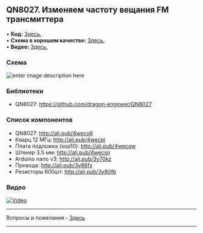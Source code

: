 ## QN8027. Изменяем частоту вещания FM трансмиттера
• **Код:** [Здесь.](/all_here/127/code.txt)  
• **Схема в хорошем качестве:** [Здесь.](https://i.imgur.com/dQ6HMiW.jpg)  
• **Видео:** [Здесь.](https://youtu.be/78hnIbL0wv4)  

### Схема
![enter image description here](https://i.imgur.com/dQ6HMiW.jpg)

### Библиотеки
- QN8027: https://github.com/dragon-engineer/QN8027

### Список компонентов
- QN8027: http://ali.pub/4weco6  
- Кварц 12 МГц: http://ali.pub/4wecpj  
- Плата подложка (sop10): http://ali.pub/4wecqw  
- Штекер 3.5 мм: http://ali.pub/4wecsn  
- Arduino nano v3: http://ali.pub/3y70kz  
- Провода: http://ali.pub/3y86fx  
- Резисторы 600шт: http://ali.pub/3y80fb  

### Видео
[![Video](https://img.youtube.com/vi/78hnIbL0wv4/maxresdefault.jpg)](https://youtu.be/78hnIbL0wv4)

---

Вопросы и пожелания - [Здесь](https://www.youtube.com/c/Bytevideo/)

---
